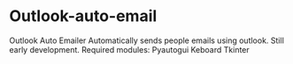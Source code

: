 # Outlook-auto-email
Outlook Auto Emailer Automatically sends people emails using outlook. Still early development.
Required modules:
  Pyautogui
  Keboard
  Tkinter

